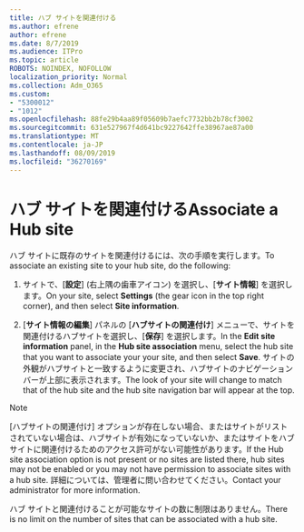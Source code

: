 ```yaml
---
title: ハブ サイトを関連付ける
ms.author: efrene
author: efrene
ms.date: 8/7/2019
ms.audience: ITPro
ms.topic: article
ROBOTS: NOINDEX, NOFOLLOW
localization_priority: Normal
ms.collection: Adm_O365
ms.custom:
- "5300012"
- "1012"
ms.openlocfilehash: 88fe29b4aa89f05609b7aefc7732bb2b78cf3002
ms.sourcegitcommit: 631e527967f4d641bc9227642ffe38967ae87a00
ms.translationtype: MT
ms.contentlocale: ja-JP
ms.lasthandoff: 08/09/2019
ms.locfileid: "36270169"
---
```

# <a name="associate-a-hub-site"></a><span data-ttu-id="5765f-102">ハブ サイトを関連付ける</span><span class="sxs-lookup"><span data-stu-id="5765f-102">Associate a Hub site</span></span>

<span data-ttu-id="5765f-103">ハブ サイトに既存のサイトを関連付けるには、次の手順を実行します。</span><span class="sxs-lookup"><span data-stu-id="5765f-103">To associate an existing site to your hub site, do the following:</span></span>
  
1. <span data-ttu-id="5765f-104">サイトで、[**設定**] (右上隅の歯車アイコン) を選択し、[**サイト情報**] を選択します。</span><span class="sxs-lookup"><span data-stu-id="5765f-104">On your site, select **Settings** (the gear icon in the top right corner), and then select **Site information**.</span></span>

2. <span data-ttu-id="5765f-105">[**サイト情報の編集**] パネルの [**ハブサイトの関連付け**] メニューで、サイトを関連付けるハブサイトを選択し、[**保存**] を選択します。</span><span class="sxs-lookup"><span data-stu-id="5765f-105">In the **Edit site information** panel, in the **Hub site association** menu, select the hub site that you want to associate your your site, and then select **Save**.</span></span> <span data-ttu-id="5765f-106">サイトの外観がハブサイトと一致するように変更され、ハブサイトのナビゲーションバーが上部に表示されます。</span><span class="sxs-lookup"><span data-stu-id="5765f-106">The look of your site will change to match that of the hub site and the hub site navigation bar will appear at the top.</span></span>

 > [!Note]
><span data-ttu-id="5765f-107">[ハブサイトの関連付け] オプションが存在しない場合、またはサイトがリストされていない場合は、ハブサイトが有効になっていないか、またはサイトをハブサイトに関連付けるためのアクセス許可がない可能性があります。</span><span class="sxs-lookup"><span data-stu-id="5765f-107">If the Hub site association option is not present or no sites are listed there, hub sites may not be enabled or you may not have permission to associate sites with a hub site.</span></span> <span data-ttu-id="5765f-108">詳細については、管理者に問い合わせてください。</span><span class="sxs-lookup"><span data-stu-id="5765f-108">Contact your administrator for more information.</span></span>
>
><span data-ttu-id="5765f-109">ハブ サイトと関連付けることが可能なサイトの数に制限はありません。</span><span class="sxs-lookup"><span data-stu-id="5765f-109">There is no limit on the number of sites that can be associated with a hub site.</span></span>
  